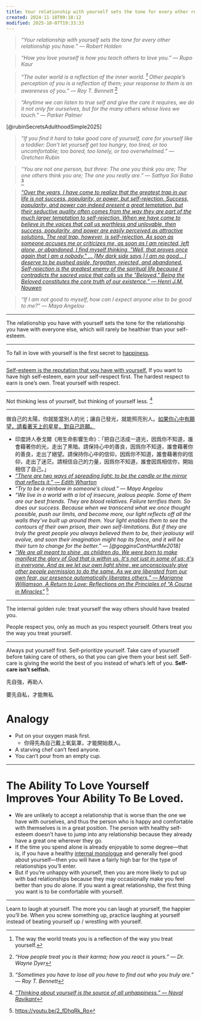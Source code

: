 ```yaml
---
title: Your relationship with yourself sets the tone for every other relationships you have
created: 2024-11-18T09:18:12
modified: 2025-10-07T19:33:33
---
```


> _“Your relationship with yourself sets the tone for every other relationship you have.” — Robert Holden_

> _“How you love yourself is how you teach others to love you.” — Rupo Kaur_

> _“The outer world is a reflection of the inner world. [^1] Other people’s perception of you is a reflection of them; your response to them is an awareness of you.” — Roy T. Bennett_ [^2]

> _“Anytime we can listen to true self and give the care it requires, we do it not only for ourselves, but for the many others whose lives we touch.” — Parker Palmer_

[@rubinSecretsAdulthoodSimple2025]

> _“If you find it hard to take good care of yourself, care for yourself like a toddler: Don’t let yourself get too hungry, too tired, or too uncomfortable; too bored, too lonely, or too overwhelmed.” — Gretchen Rubin_

> _“You are not one person, but three: The one you think you are; The one others think you are; The one you really are.” — Sathya Sai Baba_ [^3]

> _[“Over the years, I have come to realize that the greatest trap in our life is not success, popularity, or power, but self-rejection. Success, popularity, and power can indeed present a great temptation, but their seductive quality often comes from the way they are part of the much larger temptation to self-rejection. When we have come to believe in the voices that call us worthless and unlovable, then success, popularity, and power are easily perceived as attractive solutions. The real trap, however, is self-rejection. As soon as someone accuses me or criticizes me, as soon as I am rejected, left alone, or abandoned, I find myself thinking, "Well, that proves once again that I am a nobody." ... \[My dark side says,\] I am no good... I deserve to be pushed aside, forgotten, rejected, and abandoned. Self-rejection is the greatest enemy of the spiritual life because it contradicts the sacred voice that calls us the "Beloved." Being the Beloved constitutes the core truth of our existence.” — Henri J.M. Nouwen](https://www.goodreads.com/quotes/230436-over-the-years-i-have-come-to-realize-that-the)_

> _“If I am not good to myself, how can I expect anyone else to be good to me?” — Maya Angelou_

---

The relationship you have with yourself sets the tone for the relationship you have with everyone else, which will rarely be healthier than your self-esteem.

---

To fall in love with yourself is the first secret to [happiness](happiness.md).

---

 [Self-esteem is the reputation that you have with yourself.](https://x.com/naval/status/819595652644491264) If you want to have high self-esteem, earn your self-respect first. The hardest respect to earn is one’s own. Treat yourself with respect.

---

Not thinking less of yourself, but thinking of yourself less. [^4]

---

做自己的太陽，你就能當別人的光；讓自己發光，就能照亮別人。[如果你心中有願望，請看著天上的星星，對自己許願。](https://www.youtube.com/watch?v=_ziTd2w06xk&t=18m39s)

* 印度詩人泰戈爾《用生命影響生命》：「把自己活成一道光，因爲你不知道，誰會藉著你的光，走出了黑暗。請保持心中的善良，因爲你不知道，誰會藉著你的善良，走出了絕望。請保持你心中的信仰，因爲你不知道，誰會藉著你的信仰，走出了迷茫。請相信自己的力量，因爲你不知道，誰會因爲相信你，開始相信了自己。」
* _[“There are two ways of spreading light: to be the candle or the mirror that reflects it.” — Edith Wharton](https://www.brainyquote.com/quotes/edith_wharton_100511)_
* _“Try to be a rainbow in someone’s cloud.” — Maya Angelou_
* _“We live in a world with a lot of insecure, jealous people. Some of them are our best friends. They are blood relatives. Failure terrifies them. So does our success. Because when we transcend what we once thought possible, push our limits, and become more, our light reflects off all the walls they’ve built up around them. Your light enables them to see the contours of their own prison, their own self-limitations. But if they are truly the great people you always believed them to be, their jealousy will evolve, and soon their imagination might hop its fence, and it will be their turn to change for the better.” — [@gogginsCantHurtMe2018]_
* _[“We are all meant to shine, as children do. We were born to make manifest the glory of God that is within us. It's not just in some of us; it's in everyone. And as we let our own light shine, we unconsciously give other people permission to do the same. As we are liberated from our own fear, our presence automatically liberates others.” ― Marianne Williamson, A Return to Love: Reflections on the Principles of “A Course in Miracles”](https://www.goodreads.com/quotes/928-our-deepest-fear-is-not-that-we-are-inadequate-our)_ [^5]

---

The internal golden rule: treat yourself the way others should have treated you.

People respect you, only as much as you respect yourself. Others treat you the way you treat yourself.

---

Always put yourself first. Self-prioritize yourself. Take care of yourself before taking care of others, so that you can give them your best self. Self-care is giving the world the best of you instead of what’s left of you. **Self-care isn’t selfish.**

先自強，再助人

要先自私，才能無私

# Analogy

* Put on your oxygen mask first.
	* 你得先為自己戴上氧氣罩，才能開始救人。
* A starving chef can’t feed anyone.
* You can’t pour from an empty cup.

---

# The Ability To Love Yourself Improves Your Ability To Be Loved.

* We are unlikely to accept a relationship that is worse than the one we have with ourselves, and thus the person who is happy and comfortable with themselves is in a great position. The person with healthy self-esteem doesn’t have to jump into any relationship because they already have a great one wherever they go.
* If the time you spend alone is already enjoyable to some degree—that is, if you have a healthy [internal monologue](be-careful-how-you-are-talking-to-yourself.md) and generally feel good about yourself—then you will have a fairly high bar for the type of relationships you’ll enter.
* But if you’re unhappy with yourself, then you are more likely to put up with bad relationships because they may occasionally make you feel better than you do alone. If you want a great relationship, the first thing you want is to be comfortable with yourself.

---

Learn to laugh at yourself. The more you can laugh at yourself, the happier you’ll be. When you screw something up, practice laughing at yourself instead of beating yourself up / wrestling with yourself.

[^1]: The way the world treats you is a reflection of the way you treat yourself.
[^2]: _“How people treat you is their karma; how you react is yours.” — Dr. Wayne Dyer_
[^3]: _“Sometimes you have to lose all you have to find out who you truly are.” — Roy T. Bennett_
[^4]: _[“Thinking about yourself is the source of all unhappiness.” — Naval Ravikant](https://youtu.be/KyfUysrNaco)_
[^5]: <https://youtu.be/2_fDhqRk_Ro>

